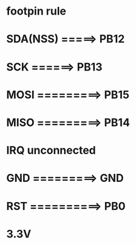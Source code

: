 # footpin rule

# SDA(NSS)  =====> PB12
# SCK ======> PB13
# MOSI =========> PB15
# MISO  =========> PB14
# IRQ unconnected
# GND =========> GND
# RST ==========> PB0 
# 3.3V 
